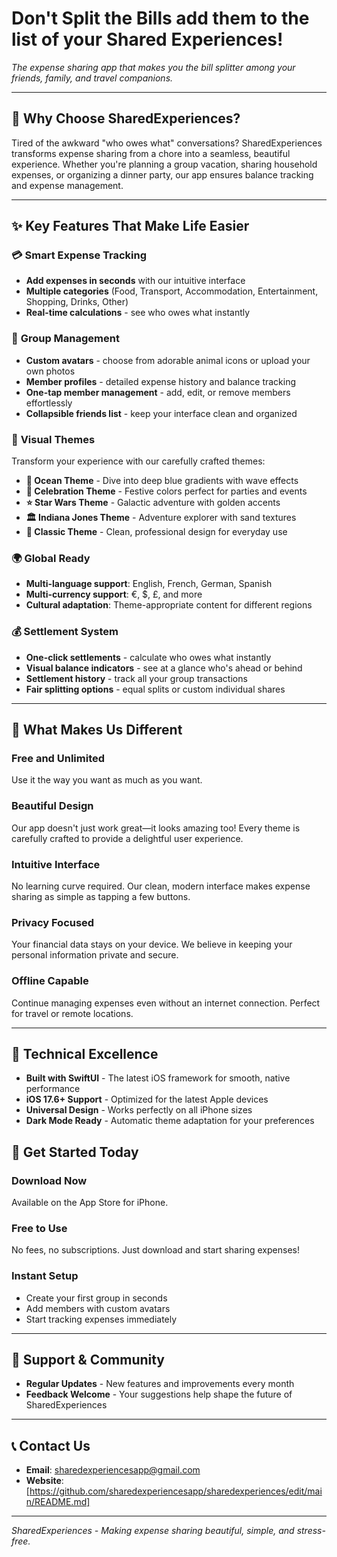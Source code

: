 # Don't Split the Bills add them to the list of your Shared Experiences! 
*The expense sharing app that makes you the bill splitter among your friends, family, and travel companions.*

---

## 🌟 Why Choose SharedExperiences?

Tired of the awkward "who owes what" conversations? SharedExperiences transforms expense sharing from a chore into a seamless, beautiful experience. Whether you're planning a group vacation, sharing household expenses, or organizing a dinner party, our app ensures balance tracking and expense management.

---

## ✨ Key Features That Make Life Easier

### 💳 **Smart Expense Tracking**
- **Add expenses in seconds** with our intuitive interface
- **Multiple categories** (Food, Transport, Accommodation, Entertainment, Shopping, Drinks, Other)
- **Real-time calculations** - see who owes what instantly

### 👥 **Group Management**
- **Custom avatars** - choose from adorable animal icons or upload your own photos
- **Member profiles** - detailed expense history and balance tracking
- **One-tap member management** - add, edit, or remove members effortlessly
- **Collapsible friends list** - keep your interface clean and organized

### 🎨 **Visual Themes**
Transform your experience with our carefully crafted themes:

- **🌊 Ocean Theme** - Dive into deep blue gradients with wave effects
- **🎉 Celebration Theme** - Festive colors perfect for parties and events
- **⭐ Star Wars Theme** - Galactic adventure with golden accents
- **🏛️ Indiana Jones Theme** - Adventure explorer with sand textures
- **🎨 Classic Theme** - Clean, professional design for everyday use

### 🌍 **Global Ready**
- **Multi-language support**: English, French, German, Spanish
- **Multi-currency support**: €, $, £, and more
- **Cultural adaptation**: Theme-appropriate content for different regions

### 💰 **Settlement System**
- **One-click settlements** - calculate who owes what instantly
- **Visual balance indicators** - see at a glance who's ahead or behind
- **Settlement history** - track all your group transactions
- **Fair splitting options** - equal splits or custom individual shares

---


## 🎯 What Makes Us Different

### **Free and Unlimited**
Use it the way you want as much as you want.

### **Beautiful Design**
Our app doesn't just work great—it looks amazing too! Every theme is carefully crafted to provide a delightful user experience.

### **Intuitive Interface**
No learning curve required. Our clean, modern interface makes expense sharing as simple as tapping a few buttons.

### **Privacy Focused**
Your financial data stays on your device. We believe in keeping your personal information private and secure.

### **Offline Capable**
Continue managing expenses even without an internet connection. Perfect for travel or remote locations.

---

## 📱 Technical Excellence

- **Built with SwiftUI** - The latest iOS framework for smooth, native performance
- **iOS 17.6+ Support** - Optimized for the latest Apple devices
- **Universal Design** - Works perfectly on all iPhone sizes
- **Dark Mode Ready** - Automatic theme adaptation for your preferences


## 🎁 Get Started Today

### **Download Now**
Available on the App Store for iPhone.

### **Free to Use**
No fees, no subscriptions. Just download and start sharing expenses!

### **Instant Setup**
- Create your first group in seconds
- Add members with custom avatars
- Start tracking expenses immediately

---

## 💬 Support & Community

- **Regular Updates** - New features and improvements every month
- **Feedback Welcome** - Your suggestions help shape the future of SharedExperiences

---

## 📞 Contact Us

- **Email**: sharedexperiencesapp@gmail.com
- **Website**: [https://github.com/sharedexperiencesapp/sharedexperiences/edit/main/README.md]

---

*SharedExperiences - Making expense sharing beautiful, simple, and stress-free.*


